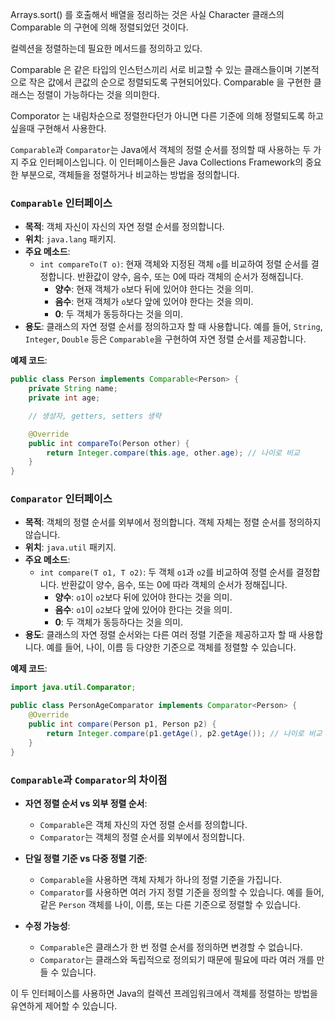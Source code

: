 Arrays.sort() 를 호출해서 배열을 정리하는 것은 사실 Character 클래스의 Comparable 의 구현에 의해 정렬되었던 것이다.

컬렉션을 정렬하는데 필요한 메서드를 정의하고 있다.

Comparable 은 같은 타입의 인스턴스끼리 서로 비교할 수 있는 클래스들이며 기본적으로 작은 값에서 큰값의 순으로 정렬되도록 구현되어있다.
Comparable 을 구현한 클래스는 정렬이 가능하다는 것을 의미한다.

Comporator 는 내림차순으로 정렬한다던가 아니면 다른 기준에 의해 정렬되도록 하고 싶을때 구현해서 사용한다.


`Comparable`과 `Comparator`는 Java에서 객체의 정렬 순서를 정의할 때 사용하는 두 가지 주요 인터페이스입니다. 이 인터페이스들은 Java Collections Framework의 중요한 부분으로, 객체들을 정렬하거나 비교하는 방법을 정의합니다.

### `Comparable` 인터페이스

- **목적**: 객체 자신이 자신의 자연 정렬 순서를 정의합니다.
- **위치**: `java.lang` 패키지.
- **주요 메소드**:
    - `int compareTo(T o)`: 현재 객체와 지정된 객체 `o`를 비교하여 정렬 순서를 결정합니다. 반환값이 양수, 음수, 또는 0에 따라 객체의 순서가 정해집니다.
        - **양수**: 현재 객체가 `o`보다 뒤에 있어야 한다는 것을 의미.
        - **음수**: 현재 객체가 `o`보다 앞에 있어야 한다는 것을 의미.
        - **0**: 두 객체가 동등하다는 것을 의미.
- **용도**: 클래스의 자연 정렬 순서를 정의하고자 할 때 사용합니다. 예를 들어, `String`, `Integer`, `Double` 등은 `Comparable`을 구현하여 자연 정렬 순서를 제공합니다.

**예제 코드**:
```java
public class Person implements Comparable<Person> {
    private String name;
    private int age;

    // 생성자, getters, setters 생략

    @Override
    public int compareTo(Person other) {
        return Integer.compare(this.age, other.age); // 나이로 비교
    }
}
```

### `Comparator` 인터페이스

- **목적**: 객체의 정렬 순서를 외부에서 정의합니다. 객체 자체는 정렬 순서를 정의하지 않습니다.
- **위치**: `java.util` 패키지.
- **주요 메소드**:
    - `int compare(T o1, T o2)`: 두 객체 `o1`과 `o2`를 비교하여 정렬 순서를 결정합니다. 반환값이 양수, 음수, 또는 0에 따라 객체의 순서가 정해집니다.
        - **양수**: `o1`이 `o2`보다 뒤에 있어야 한다는 것을 의미.
        - **음수**: `o1`이 `o2`보다 앞에 있어야 한다는 것을 의미.
        - **0**: 두 객체가 동등하다는 것을 의미.
- **용도**: 클래스의 자연 정렬 순서와는 다른 여러 정렬 기준을 제공하고자 할 때 사용합니다. 예를 들어, 나이, 이름 등 다양한 기준으로 객체를 정렬할 수 있습니다.

**예제 코드**:
```java
import java.util.Comparator;

public class PersonAgeComparator implements Comparator<Person> {
    @Override
    public int compare(Person p1, Person p2) {
        return Integer.compare(p1.getAge(), p2.getAge()); // 나이로 비교
    }
}
```

### `Comparable`과 `Comparator`의 차이점

- **자연 정렬 순서 vs 외부 정렬 순서**:
    - `Comparable`은 객체 자신의 자연 정렬 순서를 정의합니다.
    - `Comparator`는 객체의 정렬 순서를 외부에서 정의합니다.

- **단일 정렬 기준 vs 다중 정렬 기준**:
    - `Comparable`을 사용하면 객체 자체가 하나의 정렬 기준을 가집니다.
    - `Comparator`를 사용하면 여러 가지 정렬 기준을 정의할 수 있습니다. 예를 들어, 같은 `Person` 객체를 나이, 이름, 또는 다른 기준으로 정렬할 수 있습니다.

- **수정 가능성**:
    - `Comparable`은 클래스가 한 번 정렬 순서를 정의하면 변경할 수 없습니다.
    - `Comparator`는 클래스와 독립적으로 정의되기 때문에 필요에 따라 여러 개를 만들 수 있습니다.

이 두 인터페이스를 사용하면 Java의 컬렉션 프레임워크에서 객체를 정렬하는 방법을 유연하게 제어할 수 있습니다.

